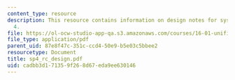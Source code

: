 ```yaml
---
content_type: resource
description: This resource contains information on design notes for systems problem
  4.
file: https://ol-ocw-studio-app-qa.s3.amazonaws.com/courses/16-01-unified-engineering-i-ii-iii-iv-fall-2005-spring-2006/cadbb3d171359f268d67eda9ee630146_sp4_rc_design.pdf
file_type: application/pdf
parent_uid: 87e8f47c-351c-ccd4-50e9-b5e03c5bbee2
resourcetype: Document
title: sp4_rc_design.pdf
uid: cadbb3d1-7135-9f26-8d67-eda9ee630146
---
```

